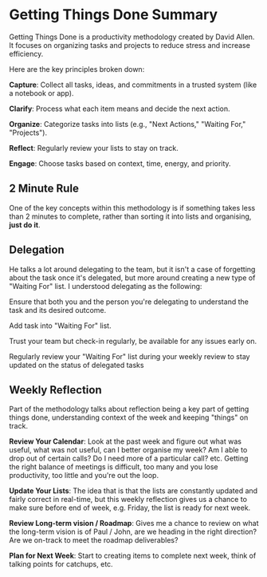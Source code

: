# Getting Things Done Summary
Getting Things Done is a productivity methodology created by David Allen. It focuses on organizing tasks and projects to reduce stress and increase efficiency. 

Here are the key principles broken down:

**Capture**: Collect all tasks, ideas, and commitments in a trusted system (like a notebook or app).

**Clarify**: Process what each item means and decide the next action.

**Organize**: Categorize tasks into lists (e.g., "Next Actions," "Waiting For," "Projects").

**Reflect**: Regularly review your lists to stay on track.

**Engage**: Choose tasks based on context, time, energy, and priority.

## 2 Minute Rule
One of the key concepts within this methodology is if something takes less than 2 minutes to complete, rather than sorting it into lists and organising, **just do it**. 

## Delegation
He talks a lot around delegating to the team, but it isn't a case of forgetting about the task once it's delegated, but more around creating a new type of "Waiting For" list. I understood delegating as the following:

Ensure that both you and the person you're delegating to understand the task and its desired outcome.

Add task into "Waiting For" list.

Trust your team but check-in regularly, be available for any issues early on.

Regularly review your "Waiting For" list during your weekly review to stay updated on the status of delegated tasks

## Weekly Reflection
Part of the methodology talks about reflection being a key part of getting things done, understanding context of the week and keeping "things" on track.

**Review Your Calendar**: Look at the past week and figure out what was useful, what was not useful, can I better organise my week? Am I able to drop out of certain calls? Do I need more of a particular call? etc. Getting the right balance of meetings is difficult, too many and you lose productivity, too little and you're out the loop.

**Update Your Lists**: The idea that is that the lists are constantly updated and fairly correct in real-time, but this weekly reflection gives us a chance to make sure before end of week, e.g. Friday, the list is ready for next week.

**Review Long-term vision / Roadmap**: Gives me a chance to review on what the long-term vision is of Paul / John, are we heading in the right direction? Are we on-track to meet the roadmap deliverables?

**Plan for Next Week**: Start to creating items to complete next week, think of talking points for catchups, etc.